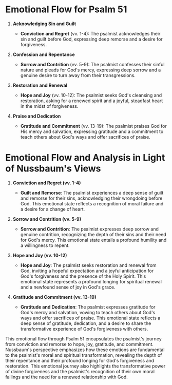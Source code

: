 # Emotional Flow for Psalm 51

1. **Acknowledging Sin and Guilt**
    - **Conviction and Regret** (vv. 1-4): The psalmist acknowledges their sin and guilt before God, expressing deep remorse and a desire for forgiveness.

2. **Confession and Repentance**
    - **Sorrow and Contrition** (vv. 5-9): The psalmist confesses their sinful nature and pleads for God's mercy, expressing deep sorrow and a genuine desire to turn away from their transgressions.

3. **Restoration and Renewal**
    - **Hope and Joy** (vv. 10-12): The psalmist seeks God's cleansing and restoration, asking for a renewed spirit and a joyful, steadfast heart in the midst of forgiveness.

4. **Praise and Dedication**
    - **Gratitude and Commitment** (vv. 13-19): The psalmist praises God for His mercy and salvation, expressing gratitude and a commitment to teach others about God's ways and offer sacrifices of praise.

# Emotional Flow and Analysis in Light of Nussbaum's Views

1. **Conviction and Regret (vv. 1-4)**
    - **Guilt and Remorse**: The psalmist experiences a deep sense of guilt and remorse for their sins, acknowledging their wrongdoing before God. This emotional state reflects a recognition of moral failure and a desire for a change of heart.

2. **Sorrow and Contrition (vv. 5-9)**
    - **Sorrow and Contrition**: The psalmist expresses deep sorrow and genuine contrition, recognizing the depth of their sins and their need for God's mercy. This emotional state entails a profound humility and a willingness to repent.

3. **Hope and Joy (vv. 10-12)**
    - **Hope and Joy**: The psalmist seeks restoration and renewal from God, inviting a hopeful expectation and a joyful anticipation for God's forgiveness and the presence of the Holy Spirit. This emotional state represents a profound longing for spiritual renewal and a newfound sense of joy in God's grace.

4. **Gratitude and Commitment (vv. 13-19)**
    - **Gratitude and Dedication**: The psalmist expresses gratitude for God's mercy and salvation, vowing to teach others about God's ways and offer sacrifices of praise. This emotional state reflects a deep sense of gratitude, dedication, and a desire to share the transformative experience of God's forgiveness with others.

This emotional flow through Psalm 51 encapsulates the psalmist's journey from conviction and remorse to hope, joy, gratitude, and commitment. Nussbaum's perspective emphasizes how these emotions are fundamental to the psalmist's moral and spiritual transformation, revealing the depth of their repentance and their profound longing for God's forgiveness and restoration. This emotional journey also highlights the transformative power of divine forgiveness and the psalmist's recognition of their own moral failings and the need for a renewed relationship with God.